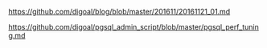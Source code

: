 https://github.com/digoal/blog/blob/master/201611/20161121_01.md

https://github.com/digoal/pgsql_admin_script/blob/master/pgsql_perf_tuning.md
